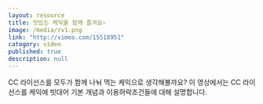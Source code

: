 ```yaml
---
layout: resource
title: 맛있는 케익을 함께 즐겨요~
image: /media/rv1.png
link: "http://vimeo.com/15518951"
category: video
published: true
description: null
---
```




CC 라이선스를 모두가 함께 나눠 먹는 케익으로 생각해볼까요?
이 영상에서는 CC 라이선스를 케익에 빗대어 기본 개념과 이용허락조건들에 대해 설명합니다.
